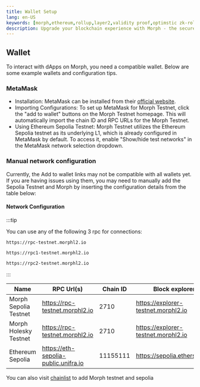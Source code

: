 ```yaml
---
title: Wallet Setup
lang: en-US
keywords: [morph,ethereum,rollup,layer2,validity proof,optimstic zk-rollup]
description: Upgrade your blockchain experience with Morph - the secure decentralized, cost0efficient, and high-performing optimstic zk-rollup solution. Try it now!
---
```


## Wallet

To interact with dApps on Morph, you need a compatible wallet. Below are some example wallets and configuration tips.

<!--
### Bitget Wallet

TBD
-->

### MetaMask


- Installation: MetaMask can be installed from their [official website](https://metamask.io/download/).
- Importing Configurations: To set up MetaMask for Morph Testnet, click the "add to wallet" buttons on the Morph Testnet homepage. This will automatically import the chain ID and RPC URLs for the Morph Testnet.
- Using Ethereum Sepolia Testnet: Morph Testnet utilizes the Ethereum Sepolia testnet as its underlying L1, which is already configured in MetaMask by default. To access it, enable "Show/hide test networks" in the MetaMask network selection dropdown.



### Manual network configuration

Currently, the Add to wallet links may not be compatible with all wallets yet. If you are having issues using them, you may need to manually add the Sepolia Testnet and Morph by inserting the configuration details from the table below:


#### Network Configuration


:::tip

You can use any of the following 3 rpc for connections:

~~~
https://rpc-testnet.morphl2.io

https://rpc1-testnet.morphl2.io

https://rpc2-testnet.morphl2.io
~~~

:::


| Name                      | RPC Url(s)                            | Chain ID | Block explorer             | Symbol |
| -------- | -------------------------- | ------------- | ---------- | ------------------------------------ |
| Morph Sepolia Testnet             | https://rpc-testnet.morphl2.io        | 2710    | https://explorer-testnet.morphl2.io      | ETH      |
| Morph Holesky Testnet             | https://rpc-testnet.morphl2.io        | 2710    | https://explorer-testnet.morphl2.io      | ETH      |
| Ethereum Sepolia            | https://eth-sepolia-public.unifra.io       | 11155111    | https://sepolia.etherscan.io      | ETH      |


You can also visit [chainlist](https://chainlist.org/?chain=11155111&search=morph&testnets=true) to add Morph testnet and sepolia